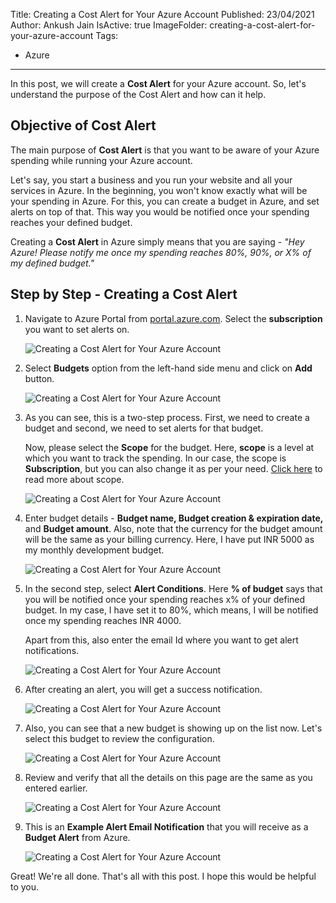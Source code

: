 Title: Creating a Cost Alert for Your Azure Account
Published: 23/04/2021
Author: Ankush Jain
IsActive: true
ImageFolder: creating-a-cost-alert-for-your-azure-account
Tags:
  - Azure
---
In this post, we will create a **Cost Alert** for your Azure account. So, let's understand the purpose of the Cost Alert and how can it help.

## Objective of Cost Alert
The main purpose of **Cost Alert** is that you want to be aware of your Azure spending while running your Azure account. 

Let's say, you start a business and you run your website and all your services in Azure. In the beginning, you won't know exactly what will be your spending in Azure. For this, you can create a budget in Azure, and set alerts on top of that. This way you would be notified once your spending reaches your defined budget. 

Creating a **Cost Alert** in Azure simply means that you are saying - *"Hey Azure! Please notify me once my spending reaches 80%, 90%, or X% of my defined budget."* 

## Step by Step - Creating a Cost Alert

1.  Navigate to Azure Portal from [portal.azure.com](https://portal.azure.com/). Select the **subscription** you want to set alerts on. 

    ![Creating a Cost Alert for Your Azure Account](/img/blogs/creating-a-cost-alert-for-your-azure-account/1-creating-a-billing-alarm-for-your-azure-account.png)

2.  Select **Budgets** option from the left-hand side menu and click on **Add** button. 
    
    ![Creating a Cost Alert for Your Azure Account](/img/blogs/creating-a-cost-alert-for-your-azure-account/2-creating-a-billing-alarm-for-your-azure-account.png)

3.  As you can see, this is a two-step process. First, we need to create a budget and second, we need to set alerts for that budget.   

    Now, please select the **Scope** for the budget. Here, **scope** is a level at which you want to track the spending. In our case, the scope is **Subscription**, but you can also change it as per your need. [Click here](https://docs.microsoft.com/en-us/azure/role-based-access-control/scope-overview) to read more about scope. 
    
    ![Creating a Cost Alert for Your Azure Account](/img/blogs/creating-a-cost-alert-for-your-azure-account/3-creating-a-billing-alarm-for-your-azure-account.png)   

4.  Enter budget details - **Budget name, Budget creation & expiration date,** and **Budget amount**. Also, note that the currency for the budget amount will be the same as your billing currency. Here, I have put INR 5000 as my monthly development budget. 

    ![Creating a Cost Alert for Your Azure Account](/img/blogs/creating-a-cost-alert-for-your-azure-account/4-creating-a-billing-alarm-for-your-azure-account.png)

5.  In the second step, select **Alert Conditions**. Here **% of budget** says that you will be notified once your spending reaches x% of your defined budget. In my case, I have set it to 80%, which means, I will be notified once my spending reaches INR 4000.  

    Apart from this, also enter the email Id where you want to get alert notifications. 
  
    ![Creating a Cost Alert for Your Azure Account](/img/blogs/creating-a-cost-alert-for-your-azure-account/5-creating-a-billing-alarm-for-your-azure-account.png)

6.  After creating an alert, you will get a success notification. 

    ![Creating a Cost Alert for Your Azure Account](/img/blogs/creating-a-cost-alert-for-your-azure-account/6-creating-a-billing-alarm-for-your-azure-account.png)

7.  Also, you can see that a new budget is showing up on the list now. Let's select this budget to review the configuration. 

    ![Creating a Cost Alert for Your Azure Account](/img/blogs/creating-a-cost-alert-for-your-azure-account/7-creating-a-billing-alarm-for-your-azure-account.png)

8.  Review and verify that all the details on this page are the same as you entered earlier. 

    ![Creating a Cost Alert for Your Azure Account](/img/blogs/creating-a-cost-alert-for-your-azure-account/8-creating-a-billing-alarm-for-your-azure-account.png)

9.  This is an **Example Alert Email Notification** that you will receive as a **Budget Alert** from Azure. 

    ![Creating a Cost Alert for Your Azure Account](/img/blogs/creating-a-cost-alert-for-your-azure-account/9-creating-a-billing-alarm-for-your-azure-account.png)

Great! We're all done. That's all with this post. I hope this would be helpful to you.

                
